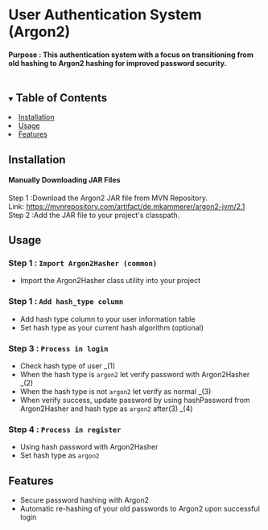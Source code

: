# User Authentication System (Argon2)
#### Purpose : This authentication system with a focus on transitioning from old hashing to Argon2 hashing for improved password security.
<!-- TABLE OF CONTENTS -->
<details open="open">
  <summary><h2 style="display: inline-block">Table of Contents</h2></summary>
    <li>
      <a href="#">Installation</a>
    </li>
    <li>
      <a href="#">Usage</a>
    </li>
    <li>
      <a href="#">Features</a>
    </li>
</details>


## Installation
#### Manually Downloading JAR Files

Step 1 :Download the Argon2 JAR file from MVN Repository. <br>
Link: https://mvnrepository.com/artifact/de.mkammerer/argon2-jvm/2.1 <br>
Step 2 :Add the JAR file to your project's classpath.


## Usage

### Step 1 : ``Import Argon2Hasher (common)``
- Import the Argon2Hasher class utility into your project
### Step 1 : ``Add hash_type column``
- Add hash type column to your user information table
- Set hash type as your current hash algorithm (optional)
 
### Step 3 : ``Process in login``
- Check hash type of user _(1)
- When the hash type is `argon2` let verify password with Argon2Hasher _(2)
- When the hash type is not `argon2` let verify as normal _(3)
- When verify success, update password by using hashPassword from Argon2Hasher and hash type as `argon2` after(3)  _(4)

### Step 4 : ``Process in register``
- Using hash password with Argon2Hasher
- Set hash type as `argon2`

## Features

<ul>
    <li>Secure password hashing with Argon2</li>
    <li>Automatic re-hashing of your old passwords to Argon2 upon successful login</li>
</ul>


